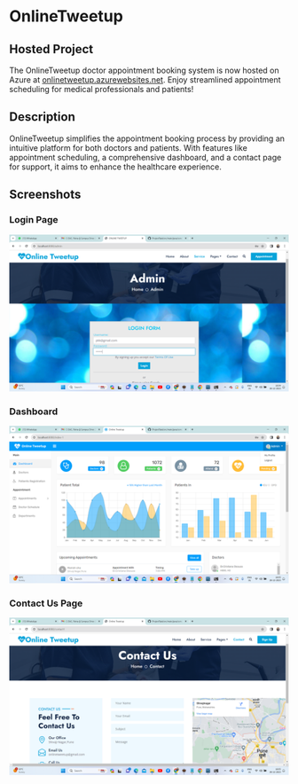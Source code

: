 # OnlineTweetup

## Hosted Project

The OnlineTweetup doctor appointment booking system is now hosted on Azure at [onlinetweetup.azurewebsites.net](https://onlinetweetup.azurewebsites.net). Enjoy streamlined appointment scheduling for medical professionals and patients!

## Description

OnlineTweetup simplifies the appointment booking process by providing an intuitive platform for both doctors and patients. With features like appointment scheduling, a comprehensive dashboard, and a contact page for support, it aims to enhance the healthcare experience.

## Screenshots

### Login Page
![Login Page](https://github.com/Pradyumnkhatavkar/ProjectTask/blob/main/Screenshot/Login_page.png)

### Dashboard
![Dashboard](https://github.com/Pradyumnkhatavkar/ProjectTask/blob/main/Screenshot/Dashboard.png)

### Contact Us Page
![Contact Us Page](https://github.com/Pradyumnkhatavkar/ProjectTask/blob/main/Screenshot/Contact_us_page.png)
